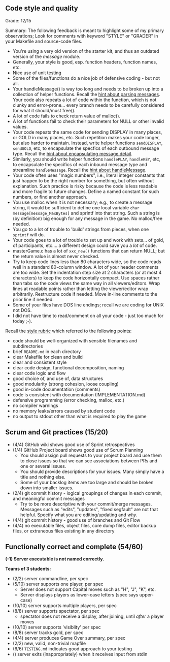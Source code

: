 ## Code style and quality

Grade: 12/15

Summary:  The following feedback is meant to highlight some of my primary observations; Look for comments with keyword "STYLE" or "GRADER" in your Makefile and source-code files.

* You're using a very old version of the starter kit, and thus an outdated version of the *message* module.
* Generally, your style is good, esp. function headers, function names, etc.
* Nice use of unit testing
* Some of the files/functions do a nice job of defensive coding - but not all.
* Your handleMessage() is way too long and needs to be broken up into a collection of helper functions.  Recall the [hint about parsing messages](https://www.cs.dartmouth.edu/~cs50/Labs/nuggets/#parsing-messages).  Your code also repeats a lot of code within the function, which is not clunky and error-prone... every branch needs to be carefully considered for what it should/must free().
* A lot of code fails to check return value of malloc().
* A lot of functions fail to check their parameters for NULL or other invalid values.
* Your code repeats the same code for sending DISPLAY in many places, or GOLD in many places, etc.  Such repetition makes your code longer, but also harder to maintain. Instead, write helper functions `sendDISPLAY`, `sendGOLD`, etc, to encapsulate the specfics of each outbound message type.  Recall the [hint about encapsulating message detail](https://www.cs.dartmouth.edu/~cs50/Labs/nuggets/#encapsulate-message-detail).
* Similarly, you should write helper functions `handlePLAY`, `handleKEY`, etc, to encapsulate the specifics of each inbound message type and streamline `handleMessage`. Recall the [hint about handleMessage](https://www.cs.dartmouth.edu/~cs50/Labs/nuggets/#break-down-big-functions).
* Your code often uses "magic numbers", i.e., literal integer constants that just happen to be the right number for something, but often without explanation.  Such practice is risky because the code is less readable and more fragile to future changes.  Define a named constant for such numbers, or find another approach.
* You use malloc when it is not necessary; e.g., to create a message string, it would be sufficient to define one local variable `char message[message_MaxBytes]` and sprintf into that string.  Such a string is (by definition) big enough for any message in the game.  No malloc/free needed.
* You go to a lot of trouble to 'build' strings from pieces, when one `sprintf` will do.
* Your code goes to a lot of trouble to set up and work with sets... of gold, of participants, etc.... a different design could save you a *lot* of code.
* masterGame.c has a lot of `xxx_new()` functions that can return NULL; but the return value is almost never checked.
* Try to keep code lines less than 80 characters wide, so the code reads well in a standard 80-column window.  A lot of your header comments are too wide. Set the indentation step size at 2 characters (or at most 4 characters) to keep the code horizontally compact.  Use spaces rather than tabs so the code views the same way in all viewers/editors.  Wrap lines at readable points rather than letting the viewer/editor wrap arbitrarily. Restructure code if needed.  Move in-line comments to the prior line if needed.
* Some of your files have DOS line endings; recall we are coding for UNIX not DOS.
* I did not have time to read/comment on all your code - just too much for today ;-).

Recall the [style rubric](https://www.cs.dartmouth.edu/~cs50/Labs/nuggets/rubric.html#style)
which referred to the following points:

* code should be well-organized with sensible filenames and subdirectories
* brief `README.md` in each directory
* clear Makefile for clean and build
* clear and consistent style
* clear code design, functional decomposition, naming
* clear code logic and flow
* good choice of, and use of, data structures
* good modularity (strong cohesion, loose coupling)
* good in-code documentation (comments)
* code is consistent with documentation (IMPLEMENTATION.md)
* defensive programming (error checking, malloc, etc.)
* no compiler warnings
* no memory leaks/errors caused by student code
* no output to stdout other than what is required to play the game

## Scrum and Git practices (15/20)

* (4/4) GitHub wiki shows good use of Sprint retrospectives
* (1/4) GitHub Project board shows good use of Scrum Planning
	* You should assign pull requests to your project board and use them to close issues so that we can see associations between PRs and one or several issues.
	* You should provide descriptions for your issues. Many simply have a title and nothing else.
	* Some of your backlog items are too large and should be broken down into smaller issues.
* (2/4) git commit history - logical groupings of changes in each commit, and meaningful commit messages
	* Try to be more descriptive with your commit/merge messages. Messages such as "edits", "updates", "fixed segfault" are not that helpful. Specify what you are editing/updating and *why*.
* (4/4) git commit history - good use of branches and Git Flow
* (4/4) no executable files, object files, core dump files, editor backup files, or extraneous files existing in any directory

## Functionally correct and complete (54/60)
**(-1) Server executable is not named correctly.**

**Teams of 3 students:**

* (2/2) server commandline, per spec
* (5/10) server supports one player, per spec
	* Server does not support Capital moves such as "H", "J", "K", etc.
	* Server displays players as lower-case letters (spec says upper-case)
* (10/10) server supports multiple players, per spec
* (8/8) server supports spectator, per spec
	* spectator does not receive a display, after joining, until *after* a player moves
* (10/10) server supports 'visiblity' per spec
* (8/8) server tracks gold, per spec
* (4/4) server produces Game Over summary, per spec
* (2/2) new, valid, non-trivial mapfile
* (6/6) `TESTING.md` indicates good approach to your testing
* () server exits (inappropriately) when it receives input from stdin

